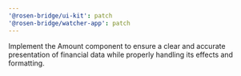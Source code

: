 ```yaml
---
'@rosen-bridge/ui-kit': patch
'@rosen-bridge/watcher-app': patch
---
```


Implement the Amount component to ensure a clear and accurate presentation of financial data while properly handling its effects and formatting.
